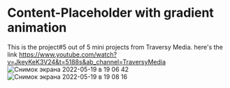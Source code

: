 # Content-Placeholder with gradient animation
This is the project#5 out of 5 mini projects from Traversy Media.
here's the link https://www.youtube.com/watch?v=JkeyKeK3V24&t=5188s&ab_channel=TraversyMedia
![Снимок экрана 2022-05-19 в 19 06 42](https://user-images.githubusercontent.com/76615074/169308058-2fd6a20c-a0f5-4253-9780-5819a17653db.png)
![Снимок экрана 2022-05-19 в 19 08 16](https://user-images.githubusercontent.com/76615074/169308072-9c858a41-e0ad-4437-b9cd-89c05cfa24d9.png)
